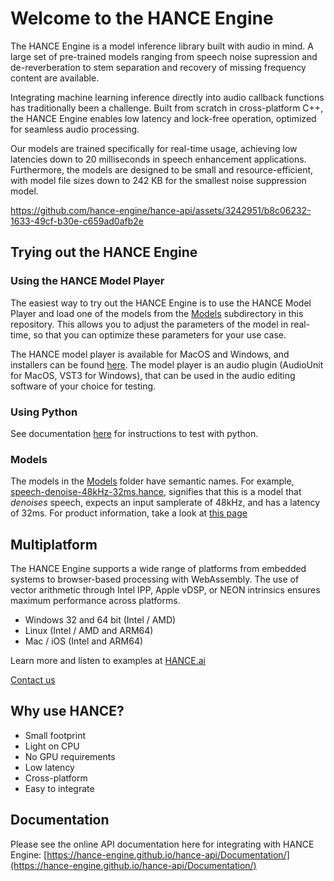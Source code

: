 # Welcome to the HANCE Engine

The HANCE Engine is a model inference library built with audio in mind. A large set of pre-trained models ranging from speech noise supression and de-reverberation to stem separation and recovery of missing frequency content are available.

Integrating machine learning inference directly into audio callback functions has traditionally been a challenge. Built from scratch in cross-platform C++, the HANCE Engine enables low latency and lock-free operation, optimized for seamless audio processing.

Our models are trained specifically for real-time usage, achieving low latencies down to 20 milliseconds in speech enhancement applications. Furthermore, the models are designed to be small and resource-efficient, with model file sizes down to 242 KB for the smallest noise suppression model.

https://github.com/hance-engine/hance-api/assets/3242951/b8c06232-1633-49cf-b30e-c659ad0afb2e

## Trying out the HANCE Engine

### Using the HANCE Model Player
The easiest way to try out the HANCE Engine is to use the HANCE Model Player and load one of the models from the [Models](Models) subdirectory in this repository. This allows you to adjust the parameters of the model in real-time, so that you can optimize these parameters for your use case.

The HANCE model player is available for MacOS and Windows, and installers can be found [here](https://hance.ai/downloads). The model player is an audio plugin (AudioUnit for MacOS, VST3 for Windows), that can be used in the audio editing software of your choice for testing.

### Using Python
See documentation [here](PythonAPI/README.md) for instructions to test with python.


### Models
The models in the [Models](Models) folder have semantic names. For example, [speech-denoise-48kHz-32ms.hance](Models/speech-denoise-48kHz-32ms.hance), signifies that this is a model that _denoises_ speech, expects an input samplerate of 48kHz, and has a latency of 32ms. For product information, take a look at [this page](https://hance.ai/products)

## Multiplatform
The HANCE Engine supports a wide range of platforms from embedded systems to
browser-based processing with WebAssembly. The use of vector arithmetic through
Intel IPP, Apple vDSP, or NEON intrinsics ensures maximum performance across
platforms.

- Windows 32 and 64 bit (Intel / AMD)
- Linux (Intel / AMD and ARM64)
- Mac / iOS (Intel and ARM64)

Learn more and listen to examples at [HANCE.ai](https://hance.ai)

[Contact us](https://hance.ai/contact/)

## Why use HANCE?

- Small footprint
- Light on CPU
- No GPU requirements
- Low latency
- Cross-platform
- Easy to integrate

## Documentation

Please see the online API documentation here for integrating with HANCE Engine: [https://hance-engine.github.io/hance-api/Documentation/](https://hance-engine.github.io/hance-api/Documentation/)